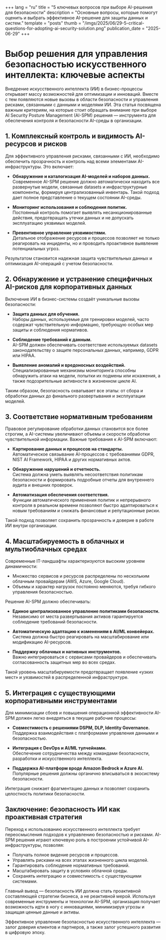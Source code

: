 +++
lang = "ru"
title = "5 ключевых вопросов при выборе AI-решения для безопасности"
description = "Основные вопросы, которые помогут оценить и выбрать эффективное AI-решение для защиты данных и систем."
template = "posts"
thumb = "/imgs/2025/06/29-5-critical-questions-for-adopting-ai-security-solution.png"
publication_date = "2025-06-29"
+++

# Выбор решения для управления безопасностью искусственного интеллекта: ключевые аспекты

Внедрение искусственного интеллекта (ИИ) в бизнес-процессы открывает массу возможностей для оптимизации и инноваций. Вместе с тем появляются новые вызовы в области безопасности и управления рисками, связанными с данными и моделями ИИ. Эта статья посвящена важным критериям, на которые стоит обращать внимание при выборе AI Security Posture Management (AI-SPM) решения — инструмента для обеспечения контроля и безопасности AI-среды в организации.

## 1. Комплексный контроль и видимость AI-ресурсов и рисков

Для эффективного управления рисками, связанными с ИИ, необходимо обеспечить прозрачность и контроль над всеми элементами AI-инфраструктуры. Это включает:

- **Обнаружение и каталогизация AI-моделей и наборов данных.**   
  Современное AI-SPM решение должно автоматически находить все развернутые модели, связанные datasets и инфраструктурные компоненты, формируя централизованный инвентарь. Такой подход дает полное представление о текущем состоянии AI-среды.

- **Мониторинг использования и соблюдения политик.**  
  Постоянный контроль помогает выявлять несанкционированные действия, предотвращать утечки данных и не допускать эксплуатацию уязвимых моделей.

- **Превентивное управление уязвимостями.**  
  Детальное отображение ресурсов и процессов позволяет не только реагировать на инциденты, но и проводить проактивное выявление потенциальных угроз.

Результатом становится надежная защита чувствительных данных и оптимизация AI-операций с учетом безопасности.

## 2. Обнаружение и устранение специфичных AI-рисков для корпоративных данных

Включение ИИ в бизнес-системы создаёт уникальные вызовы безопасности:

- **Защита данных для обучения.**  
  Наборы данных, используемые для тренировки моделей, часто содержат чувствительную информацию, требующую особых мер защиты и соблюдения нормативов.

- **Соблюдение требований к данным.**  
  AI-SPM должен обеспечивать соответствие используемых datasets законодательству о защите персональных данных, например, GDPR или HIPAA.

- **Выявление аномалий и вредоносных воздействий.**  
  Специализированные механизмы мониторинга способны обнаружить атаки на модели, попытки их подмены или искажения, а также подозрительные активности в жизненном цикле AI.

Таким образом, безопасность охватывает все этапы: от сбора и обработки данных до финального развертывания и эксплуатации моделей.

## 3. Соответствие нормативным требованиям

Правовое регулирование обработки данных становится все более строгим, а AI-системы увеличивают объемы и скорости обработки чувствительной информации. Важные требования к AI-SPM включают:

- **Картирование данных и процессов на стандарты.**  
  Автоматическое связывание AI-процессов с требованиями GDPR, NIST AI Framework, HIPAA и других нормативных актов.

- **Обнаружение нарушений и отчетность.**  
  Система должна уметь выявлять несоответствия политикам безопасности и формировать подробные отчеты для внутреннего аудита и внешних проверок.

- **Автоматизация обеспечения соответствия.**  
  Функции автоматического применения политик и непрерывного контроля в реальном времени позволяют быстро адаптироваться к новым требованиям и снижать финансовые и репутационные риски.

Такой подход позволяет сохранить прозрачность и доверие в работе ИИ внутри организации.

## 4. Масштабируемость в облачных и мультиоблачных средах

Современные IT-ландшафты характеризуются высоким уровнем динамичности:

- Множество сервисов и ресурсов распределены по нескольким облачным провайдерам (AWS, Azure, Google Cloud).
- Объемы и характер нагрузок постоянно меняются, требуя гибкого управления безопасностью.

Решение AI-SPM должно обеспечивать:

- **Единое централизованное управление политиками безопасности.**  
  Независимо от места развертывания активов гарантируется соблюдение требований безопасности.

- **Автоматическую адаптацию к изменениям в AI/ML конвейерах.**  
  Система должна быстро реагировать на масштабирование или модификацию AI-ресурсов.

- **Поддержку облачных и нативных инструментов.**  
  Важно интегрироваться с сервисами провайдеров и обеспечивать согласованность защитных мер во всех средах.

Такой уровень масштабируемости предотвращает появление «узких мест» и уязвимостей в распределенной инфраструктуре.

## 5. Интеграция с существующими корпоративными инструментами

Для минимизации сбоев и повышения операционной эффективности AI-SPM должен легко внедряться в текущие рабочие процессы:

- **Совместимость с решениями DSPM, DLP, Identity Governance.**  
  Поддержка взаимодействия с платформами управления данными и безопасностью.

- **Интеграция с DevOps и AI/ML тулчейнами.**  
  Обеспечение сотрудничества между командами безопасности, разработки и искусственного интеллекта.

- **Поддержка AI-платформ вроде Amazon Bedrock и Azure AI.**  
  Популярные решения должны органично вписываться в экосистему безопасности.

Интеграция снижает фрагментацию данных и позволяет сохранить целостность политики безопасности.

## Заключение: безопасность ИИ как проактивная стратегия

Переход к использованию искусственного интеллекта требует переосмысления подходов к управлению безопасностью и рисками. AI-SPM решения играют ключевую роль в построении устойчивой AI-инфраструктуры, позволяя:

- Получать полное видение ресурсов и процессов.
- Управлять рисками на всех этапах жизненного цикла моделей.
- Гарантировать соблюдение нормативных требований.
- Масштабировать защиту в условиях облачной среды.
- Сохранять интеграцию и совместимость с существующими системами.

Главный вывод — безопасность ИИ должна стать проактивной составляющей стратегии бизнеса, а не реактивной мерой. Используя современные инструменты и технологии AI-SPM, организация получает возможность идти в ногу с инновациями, минимизируя угрозы и защищая ценные данные и активы.


Эффективное управление безопасностью искусственного интеллекта — залог доверия клиентов и партнеров, а также залог успешного развития в цифровую эпоху.